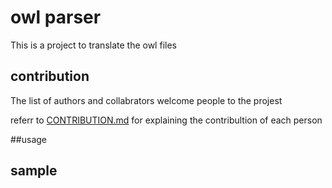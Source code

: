 # owl parser
This is a project to translate the owl files

## contribution

The list of authors and collabrators
welcome people to the projest

referr to [CONTRIBUTION.md](CONTRIBUTION.md) for explaining the contribultion of each person

##usage

## sample


